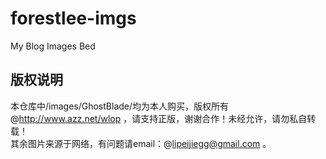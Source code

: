 # forestlee-imgs
My Blog Images Bed
## 版权说明
本仓库中/images/GhostBlade/均为本人购买，版权所有@http://www.azz.net/wlop ，请支持正版，谢谢合作！未经允许，请勿私自转载！  
其余图片来源于网络，有问题请email：@lipeijiegg@gmail.com 。
